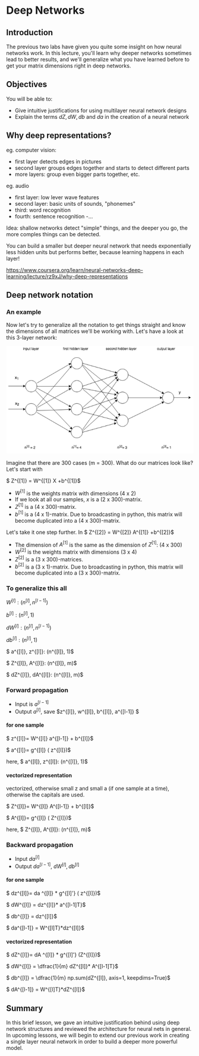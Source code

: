 
# Deep Networks

## Introduction

The previous two labs have given you quite some insight on how neural networks work. In this lecture, you'll learn why deeper networks sometimes lead to better results, and we'll generalize what you have learned before to get your matrix dimensions right in deep networks.


## Objectives

You will be able to:

* Give intuitive justifications for using multilayer neural network designs
* Explain the terms $dZ, dW, db$ and $da$ in the creation of a neural network

## Why deep representations?

eg. computer vision:
- first layer detects edges in pictures
- second layer groups edges together and starts to detect different parts
- more layers: group even bigger parts together, etc.

eg. audio

- first layer: low lever wave features
- second layer: basic units of sounds, "phonemes" 
- third: word recognition
- fourth: sentence recognition
-...


Idea: shallow networks detect "simple" things, and the deeper you go, the more comples things can be detected. 

You can build a smaller but deeper neural network that needs exponentially less hidden units but performs better, because learning happens in each layer!

https://www.coursera.org/learn/neural-networks-deep-learning/lecture/rz9xJ/why-deep-representations

## Deep network notation

### An example


Now let's try to generalize all the notation to get things straight and know the dimensions of all matrices we'll be working with. Let's have a look at this 3-layer network:

![title](figures/Deeper_network_Day2.png)

Imagine that there are 300 cases (m = 300). What do our matrices look like? Let's start with 

$ Z^{[1]} = W^{[1]} X +b^{[1]}$

- $W^{[1]}$ is the weights matrix with dimensions (4 x 2)
- If we look at all our samples, $x$ is a (2 x 300)-matrix.
- $Z^{[1]}$ is a (4 x 300)-matrix.
- $b^{[1]}$ is a (4 x 1)-matrix. Due to broadcasting in python, this matrix will become duplicated into a (4 x 300)-matrix.

Let's take it one step further. In $ Z^{[2]} = W^{[2]} A^{[1]} +b^{[2]}$

- The dimension of $A^{[1]}$ is the same as the dimension of $Z^{[1]}$: (4 x 300)
- $W^{[2]}$ is the weights matrix with dimensions (3 x 4)
- $Z^{[2]}$ is a (3 x 300)-matrices.
- $b^{[2]}$ is a (3 x 1)-matrix. Due to broadcasting in python, this matrix will become duplicated into a (3 x 300)-matrix.


### To generalize this all

$W^{[l]}: (n^{[l]}, n^{[l-1]})$

$b^{[l]}: (n^{[l]}, 1)$

$dW^{[l]}: (n^{[l]}, n^{[l-1]})$

$db^{[l]}: (n^{[l]}, 1)$

$ a^{[l]}, z^{[l]}: (n^{[l]}, 1)$

$ Z^{[l]}, A^{[l]}: (n^{[l]}, m)$

$ dZ^{[l]}, dA^{[l]}: (n^{[l]}, m)$


### Forward propagation

- Input is $a^{[l-1]}$
- Output $a^{[l]}$, save $z^{[l]}, w^{[l]}, b^{[l]}, a^{[l-1]} $

#### for one sample

$ z^{[l]}= W^{[l]} a^{[l-1]} + b^{[l]}$

$ a^{[l]}= g^{[l]} ( z^{[l]})$

here, $ a^{[l]}, z^{[l]}: (n^{[l]}, 1)$

#### vectorized representation

vectorized, otherwise small z and small a (if one sample at a time), otherwise the capitals are used.

$ Z^{[l]}= W^{[l]} A^{[l-1]} + b^{[l]}$

$ A^{[l]}= g^{[l]} ( Z^{[l]})$

here, $ Z^{[l]}, A^{[l]}: (n^{[l]}, m)$

### Backward propagation

- Input $da ^{[l]}$
- Output $da^{[l-1]}$, $dW^{[l]}, db^{[l]}$

#### for one sample

$ dz^{[l]}= da ^{[l]} * g^{[l]'} ( z^{[l]})$

$ dW^{[l]} =  dz^{[l]}* a^{[l-1]T}$

$ db^{[l]} = dz^{[l]}$

$ da^{[l-1]} = W^{[l]T}*dz^{[l]}$




#### vectorized representation

$ dZ^{[l]}= dA ^{[l]} * g^{[l]'} (Z^{[l]})$

$ dW^{[l]} = \dfrac{1}{m} dZ^{[l]}* A^{[l-1]T}$

$ db^{[l]} = \dfrac{1}{m} np.sum(dZ^{[l]}, axis=1, keepdims=True)$

$ dA^{[l-1]} = W^{[l]T}*dZ^{[l]}$


## Summary

In this brief lesson, we gave an intuitive justification behind using deep network structures and reviewed the architecture for neural nets in general. In upcoming lessons, we will begin to extend our previous work in creating a single layer neural network in order to build a deeper more powerful model.
